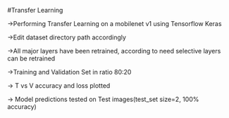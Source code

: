 #Transfer Learning

->Performing Transfer Learning on a mobilenet v1 using Tensorflow Keras

->Edit dataset directory path accordingly

->All major layers have been retrained, according to need selective layers can be retrained

->Training and Validation Set in ratio 80:20

-> T vs V accuracy and loss plotted

-> Model predictions tested on Test images(test_set size=2, 100% accuracy)
